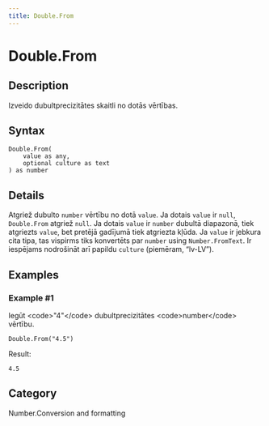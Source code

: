 ```yaml
---
title: Double.From
---
```


# Double.From


## Description

Izveido dubultprecizitātes skaitli no dotās vērtības.


## Syntax

```powerquery
Double.From(
    value as any,
    optional culture as text
) as number
```


## Details

Atgriež dubulto <code>number</code> vērtību no dotā <code>value</code>. Ja dotais <code>value</code> ir <code>null</code>, <code>Double.From</code> atgriež <code>null</code>.  Ja dotais <code>value</code> ir <code>number</code> dubultā diapazonā, tiek atgriezts <code>value</code>, bet pretējā gadījumā tiek atgriezta kļūda. Ja <code>value</code> ir jebkura cita tipa, tas vispirms tiks konvertēts par <code>number</code> using <code>Number.FromText</code>. Ir iespējams nodrošināt arī papildu <code>culture</code> (piemēram, “lv-LV”).


## Examples

### Example #1 
Iegūt &lt;code&gt;&#34;4&#34;&lt;/code&gt; dubultprecizitātes &lt;code&gt;number&lt;/code&gt; vērtību.
```powerquery
Double.From("4.5")
```

Result: 
```powerquery
4.5
```




## Category
Number.Conversion and formatting
